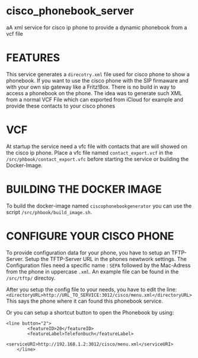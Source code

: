 # cisco_phonebook_server
 aA xml service for cisco ip phone to provide a dynamic phonebook from a vcf file

# FEATURES
This service generates a `direcotry.xml` file used for cisco phone to show a phonebook.
If you want to use the cisco phone with the SIP firmaware and with your own sip gateway like a Fritz!Box.
There is no build in way to access a phonebook on the phone. The idea was to generate such XML from a normal VCF File which can exported from iCloud for example and provide these contacts to your cisco phones




# VCF
At startup the service need a vfc file with contacts that are will showed on the cisco ip phone.
Place a vfc file named `contact_export.vcf` in the `/src/phbook/contact_export.vfc` before starting the service or building the Docker-Image.

# BUILDING THE DOCKER IMAGE
To build the docker-image named `ciscophonebookgenerator` you can use the script `/src/phbook/build_image.sh`.


# CONFIGURE YOUR CISCO PHONE
To provide configuration data for your phone, you have to setup an TFTP-Server.
Setup the TFTP-Server URL in the phones newtwork settings.
The Configuration files need a specific name :
`SEPA` followed by the Mac-Adress from the phone in uppercase `.xml`.
An example file can be found in the `/src/tftp/` directoy.

After you setup the config file to your needs, you have to edit the line:
`<directoryURL>http://URL_TO_SERVICE:3012/cisco/menu.xml</directoryURL>`
This says the phone where it can found this phonebook service.

Or you can setup a shortcut button to open the Phonebook by using:

```
<line button="2"> 
     	<featureID>20</featureID> 
     	<featureLabel>Telefonbuch</featureLabel> 
     	<serviceURI>http://192.168.1.2:3012/cisco/menu.xml</serviceURI> 
  	</line> 

```


